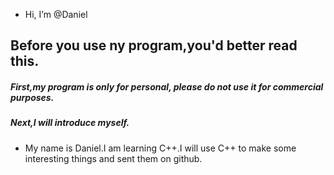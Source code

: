 - Hi, I’m @Daniel
## Before you use ny program,you'd better read this.

##### First,my program is only for personal, please do not use it for commercial purposes.
##### Next,I will introduce myself.

- My name is Daniel.I am learning C++.I will use C++ to make some interesting things and sent them on github.
